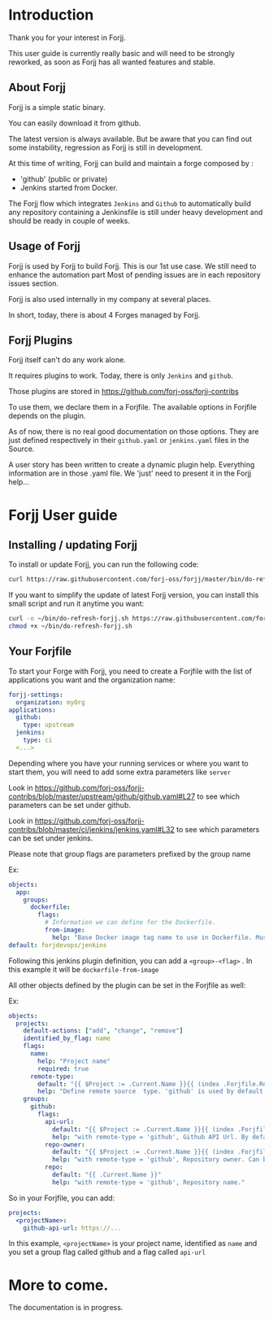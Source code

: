 # Introduction

Thank you for your interest in Forjj.

This user guide is currently really basic and will need to be strongly
reworked, as soon as Forjj has all wanted features and stable.

## About Forjj

Forjj is a simple static binary.

You can easily download it from github.

The latest version is always available. But be aware that you can find
out some instability, regression as Forjj is still in development.

At this time of writing, Forjj can build and maintain a forge
composed by :
- 'github' (public or private)
- Jenkins started from Docker.

The Forjj flow which integrates `Jenkins` and `Github` to automatically
build any repository containing a Jenkinsfile is still under heavy
development and should be ready in couple of weeks.

## Usage of Forjj

Forjj is used by Forjj to build Forjj.
This is our 1st use case. We still need to enhance the automation part
Most of pending issues are in each repository issues section.

Forjj is also used internally in my company at several places.

In short, today, there is about 4 Forges managed by Forjj.

## Forjj Plugins

Forjj itself can't do any work alone.

It requires plugins to work.
Today, there is only `Jenkins` and `github`.

Those plugins are stored in https://github.com/forj-oss/forjj-contribs

To use them, we declare them in a Forjfile.
The available options in Forjfile depends on the plugin.

As of now, there is no real good documentation on those options.
They are just defined respectively in their `github.yaml` or `jenkins.yaml`
files in the Source.

A user story has been written to create a dynamic plugin help.
Everything information are in those <plugin>.yaml file. We 'just' need
to present it in the Forjj help...

# Forjj User guide

## Installing / updating Forjj

To install or update Forjj, you can run the following code:

```bash
curl https://raw.githubusercontent.com/forj-oss/forjj/master/bin/do-refresh-forjj.sh | bash
```

If you want to simplify the update of latest Forjj version, you can
install this small script and run it anytime you want:

```bash
curl -o ~/bin/do-refresh-forjj.sh https://raw.githubusercontent.com/forj-oss/forjj/master/bin/do-refresh-forjj.sh
chmod +x ~/bin/do-refresh-forjj.sh
```

## Your Forjfile

To start your Forge with Forjj, you need to create a Forjfile
with the list of applications you want and the organization name:

```yaml
forjj-settings:
  organization: myOrg
applications:
  github:
    type: upstream
  jenkins:
    type: ci
  <...>
```

Depending where you have your running services or where you want to start
them, you will need to add some extra parameters like `server`

Look in https://github.com/forj-oss/forjj-contribs/blob/master/upstream/github/github.yaml#L27
to see which parameters can be set under github.

Look in https://github.com/forj-oss/forjj-contribs/blob/master/ci/jenkins/jenkins.yaml#L32
to see which parameters can be set under jenkins.

Please note that group flags are parameters prefixed by the group name

Ex:
```yaml
objects:
  app:
    groups:
      dockerfile:
        flags:
          # Information we can define for the Dockerfile.
          from-image:
            help: "Base Docker image tag name to use in Dockerfile. Must respect [server/repo/]name."
default: forjdevops/jenkins
```

Following this jenkins plugin definition, you can add a `<group>-<flag>`
. In this example it will be `dockerfile-from-image`

All other objects defined by the plugin can be set in the Forjfile as well:

Ex:
```yaml
objects:
  projects:
    default-actions: ["add", "change", "remove"]
    identified_by_flag: name
    flags:
      name:
        help: "Project name"
        required: true
      remote-type:
        default: "{{ $Project := .Current.Name }}{{ (index .Forjfile.Repos $Project).RemoteType }}"
        help: "Define remote source  type. 'github' is used by default. Support 'git', 'github'."
    groups:
      github:
        flags:
          api-url:
            default: "{{ $Project := .Current.Name }}{{ (index .Forjfile.Repos $Project).UpstreamAPIUrl }}"
            help: "with remote-type = 'github', Github API Url. By default, it uses public github API."
          repo-owner:
            default: "{{ $Project := .Current.Name }}{{ (index .Forjfile.Repos $Project).Owner }}"
            help: "with remote-type = 'github', Repository owner. Can be a user or an organization."
          repo:
            default: "{{ .Current.Name }}"
            help: "with remote-type = 'github', Repository name."
```

So in your Forjfile, you can add:
```yaml
projects:
  <projectName>:
    github-api-url: https://...
```

In this example, `<projectName>` is your project name, identified as `name`
and you set a group flag called github and a flag called `api-url`

# More to come.

The documentation is in progress.
